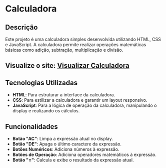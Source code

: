 # Calculadora

## Descrição
Este projeto é uma calculadora simples desenvolvida utilizando HTML, CSS e JavaScript. A calculadora permite realizar operações matemáticas básicas como adição, subtração, multiplicação e divisão.

## Visualize o site: [Visualizar Calculadora](https://tainamartins20.github.io/Calculadora-web/)

## Tecnologias Utilizadas
- **HTML**: Para estruturar a interface da calculadora.
- **CSS**: Para estilizar a calculadora e garantir um layout responsivo.
- **JavaScript**: Para a lógica de operação da calculadora, manipulando o display e realizando os cálculos.

## Funcionalidades
- **Botão "AC"**: Limpa a expressão atual no display.
- **Botão "DE"**: Apaga o último caractere da expressão.
- **Botões Numéricos**: Adiciona números à expressão.
- **Botões de Operação**: Adiciona operadores matemáticos à expressão.
- **Botão "="**: Calcula e exibe o resultado da expressão atual.





